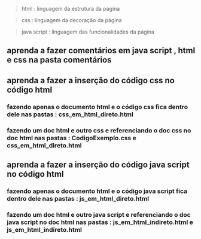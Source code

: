 >html : linguagem da estrutura da página

>css : linguagem da decoração da página

>java script : linguagem das funcionalidades da página 

## aprenda a fazer comentários em java script , html e css na pasta comentários 

## aprenda a fazer a inserção do código css no código html 
### fazendo apenas o documento html e o código css fica dentro dele nas pastas  : css_em_html_direto.html 
### fazendo um doc html e outro css e referenciando o doc css no doc html nas pastas  : CodigoExemplo.css e css_em_html_direto.html 

## aprenda a fazer a inserção do código java script no código html 
###  fazendo apenas o documento html e o código java script fica dentro dele nas pastas : js_em_html_direto.html 
### fazendo um doc html e outro java script e referenciando o doc java script no doc html nas pastas  : js_em_html_indireto.html e js_em_html_indireto.html

